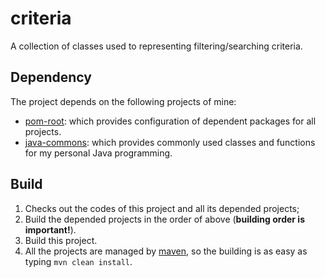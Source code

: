 # criteria

A collection of classes used to representing filtering/searching criteria.

## Dependency

The project depends on the following projects of mine:

* [pom-root](https://github.com/Haixing-Hu/pom-root): which provides configuration of dependent packages for all projects.
* [java-commons](https://github.com/Haixing-Hu/commons): which provides commonly used classes and functions for my personal Java programming.

## Build

1. Checks out the codes of this project and all its depended projects;
2. Build the depended projects in the order of above (**building order is important!**).
3. Build this project.
4. All the projects are managed by [maven](http://maven.apache.org/), so the building is as easy as typing `mvn clean install`.
